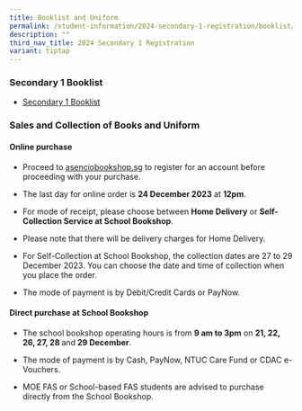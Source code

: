 ```yaml
---
title: Booklist and Uniform
permalink: /student-information/2024-secondary-1-registration/booklist/
description: ""
third_nav_title: 2024 Secondary 1 Registration
variant: tiptap
---
```

<h3>Secondary 1 Booklist</h3><ul data-tight="true" class="tight"><li><p><a href="/files/Booklists/meridian secondary school booklist 2024 - sec 1.pdf" rel="noopener noreferrer nofollow" target="_blank">Secondary 1 Booklist</a></p></li></ul><h3>Sales and Collection of Books and Uniform</h3><h4>Online purchase</h4><ul data-tight="true" class="tight"><li><p>Proceed to <a href="http://asenciobookshop.sg" rel="noopener noreferrer nofollow" target="_blank">asenciobookshop.sg</a> to register for an account before proceeding with your purchase.</p></li><li><p>The last day for online order is <strong>24 December 2023</strong> at <strong>12pm</strong>.</p></li><li><p>For mode of receipt, please choose between <strong>Home Delivery</strong> or <strong>Self-Collection Service at School Bookshop</strong>.</p></li><li><p>Please note that there will be delivery charges for Home Delivery.</p></li><li><p>For Self-Collection at School Bookshop, the collection dates are 27 to 29 December 2023. You can choose the date and time of collection when you place the order.</p></li><li><p>The mode of payment is by Debit/Credit Cards or PayNow.</p><p></p></li></ul><h4>Direct purchase at School Bookshop</h4><ul data-tight="true" class="tight"><li><p>The school bookshop operating hours is from <strong>9 am to 3pm</strong> on <strong>21, 22, 26, 27, 28 </strong>and<strong> 29 December</strong>.</p></li><li><p>The mode of payment is by Cash, PayNow, NTUC Care Fund or CDAC e-Vouchers.</p></li><li><p>MOE FAS or School-based FAS students are advised to purchase directly from the School Bookshop.</p></li></ul><p></p>